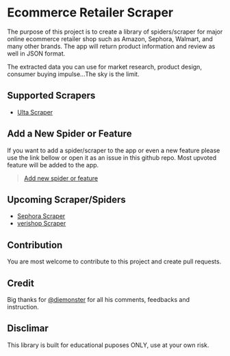 # Ecommerce Retailer Scraper

The purpose of this project is to create a library of spiders/scraper for major online ecommerce retailer shop such as Amazon, Sephora, Walmart, and many other brands. The app will return product information and review as well in JSON format. 

The extracted data you can use for market research, product design, consumer buying impulse...The sky is the limit.


## Supported Scrapers


- [Ulta Scraper](https://www.ulta.com/)


## Add a New Spider or Feature


If you want to add a spider/scraper to the app or even a new feature please use the link bellow or open it as an issue in this github repo. Most upvoted feature will be added to the app.

> [Add new spider or feature](https://vote.hnmedia.io/)


## Upcoming Scraper/Spiders


- [Sephora Scraper](https://www.sephora.com/)
- [verishop Scraper](https://www.verishop.com/)


## Contribution


You are most welcome to contribute to this project and create pull requests.


## Credit


Big thanks for [@diemonster](https://github.com/diemonster) for all his comments, feedbacks and instruction.


## Disclimar


This library is built for educational puposes ONLY, use at your own risk.

